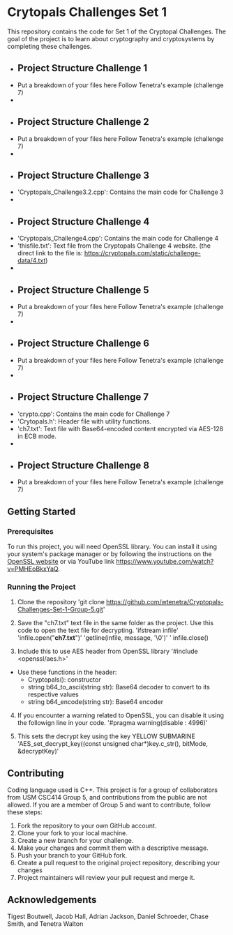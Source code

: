 # Crytopals Challenges Set 1
 
This repository contains the code for Set 1 of the Cryptopal Challenges. The goal of the project is to learn about cryptography and cryptosystems by completing these challenges.

 -  ## Project Structure Challenge 1
 - Put a breakdown of your files here Follow Tenetra's example (challenge 7)
 - 
 -  ## Project Structure Challenge 2
 - Put a breakdown of your files here Follow Tenetra's example (challenge 7)
 - 
 -  ## Project Structure Challenge 3
 - 'Cryptopals_Challenge3.2.cpp': Contains the main code for Challenge 3
 - 
 -  ## Project Structure Challenge 4
 - 'Cryptopals_Challenge4.cpp': Contains the main code for Challenge 4
 - 'thisfile.txt': Text file from the Cryptopals Challenge 4 website. (the direct link to the file is: https://cryptopals.com/static/challenge-data/4.txt)
 - 
 -  ## Project Structure Challenge 5
 - Put a breakdown of your files here Follow Tenetra's example (challenge 7)
 - 
 -  ## Project Structure Challenge 6
 - Put a breakdown of your files here Follow Tenetra's example (challenge 7)
 - 
 -  ## Project Structure Challenge 7
 - 'crypto.cpp': Contains the main code for Challenge 7
 - 'Crytopals.h': Header file with utility functions.
 - 'ch7.txt': Text file with Base64-encoded content encrypted via AES-128 in ECB mode.
 - 
 -  ## Project Structure Challenge 8
 - Put a breakdown of your files here Follow Tenetra's example (challenge 7)
 

## Getting Started

### Prerequisites 

To run this project, you will need OpenSSL library. You can install it using your system's package manager or by following the instructions on the [OpenSSL website](https://www.openssl.org/source/) or via YouTube link https://www.youtube.com/watch?v=PMHEoBkxYaQ.

### Running the Project

1. Clone the repository
   'git clone https://github.com/wtenetra/Cryptopals-Challenges-Set-1-Group-5.git'
   
2. Save the "ch7.txt" text file in the same folder as the project. Use this code to open the text file for decrypting.
   'ifstream infile'
	  'infile.open("**ch7.txt**")'
	  'getline(infile, message, '\0')'
   ' infile.close()
   
3. Include this to use AES header from OpenSSL library
   '#include <openssl/aes.h>'
  - Use these functions in the header:
    - Cryptopals():  constructor
    - string b64_to_ascii(string str):  Base64 decoder to convert to its respective values
    -	string b64_encode(string str):  Base64 encoder
      
4. If you encounter a warning related to OpenSSL, you can disable it using the followign line in your code.
   '#pragma warning(disable : 4996)'

5.  This sets the decrypt key using the key YELLOW SUBMARINE
	  'AES_set_decrypt_key((const unsigned char*)key.c_str(), bitMode, &decryptKey)'

 ## Contributing
   Coding language used is C++. This project is for a group of collaborators from USM CSC414 Group 5, and contributions from the public are not allowed. If you are a member of Group 5 and want to contribute, follow these steps:
   1. Fork the repository to your own GitHub account.
   2. Clone your fork to your local machine.
   3. Create a new branch for your challenge.
   4. Make your changes and commit them with a descriptive message.
   5. Push your branch to your GitHub fork.
   6. Create a pull request to the original project repository, describing your changes
   7. Project maintainers will review your pull request and merge it.
   
 

 ## Acknowledgements
 Tigest Boutwell, Jacob Hall, Adrian Jackson, Daniel Schroeder, Chase Smith, and Tenetra Walton
 








